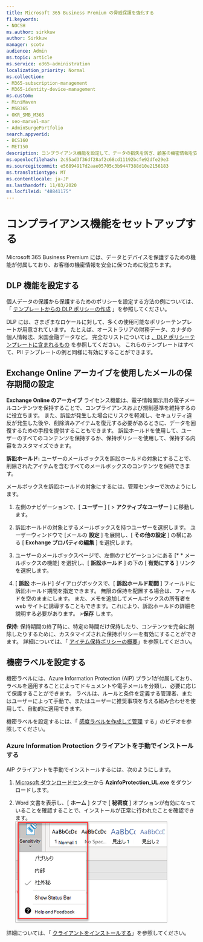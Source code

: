```yaml
---
title: Microsoft 365 Business Premium の脅威保護を強化する
f1.keywords:
- NOCSH
ms.author: sirkkuw
author: Sirkkuw
manager: scotv
audience: Admin
ms.topic: article
ms.service: o365-administration
localization_priority: Normal
ms.collection:
- M365-subscription-management
- M365-identity-device-management
ms.custom:
- MiniMaven
- MSB365
- OKR_SMB_M365
- seo-marvel-mar
- AdminSurgePortfolio
search.appverid:
- BCS160
- MET150
description: コンプライアンス機能を設定して、データの損失を防ぎ、顧客の機密情報を安全に保つことができます。
ms.openlocfilehash: 2c95ad3f36df28af2c68cd11192bcfe92dfe29e3
ms.sourcegitcommit: e56894917d2aae05705c3b9447388d10e2156183
ms.translationtype: MT
ms.contentlocale: ja-JP
ms.lasthandoff: 11/03/2020
ms.locfileid: "48841175"
---
```

# <a name="set-up-compliance-features"></a>コンプライアンス機能をセットアップする

Microsoft 365 Business Premium には、データとデバイスを保護するための機能が付属しており、お客様の機密情報を安全に保つために役立ちます。

## <a name="set-up-dlp-features"></a>DLP 機能を設定する

個人データの保護から保護するためのポリシーを設定する方法の例については、「 [テンプレートからの DLP ポリシーの作成](https://docs.microsoft.com/microsoft-365/compliance/create-a-dlp-policy-from-a-template) 」を参照してください。 
  
DLP には、さまざまなロケールに対して、多くの使用可能なポリシーテンプレートが用意されています。 たとえば、オーストラリアの財務データ、カナダの個人情報法、米国金融データなど。 完全なリストについては [、DLP ポリシーテンプレートに含まれるもの](https://docs.microsoft.com/microsoft-365/compliance/what-the-dlp-policy-templates-include) を参照してください。 これらのテンプレートはすべて、PII テンプレートの例と同様に有効にすることができます。 
  
## <a name="set-up-email-retention-with-exchange-online-archiving"></a>Exchange Online アーカイブを使用したメールの保存期間の設定

 **Exchange Online のアーカイブ** ライセンス機能は、電子情報開示用の電子メールコンテンツを保持することで、コンプライアンスおよび規制基準を維持するのに役立ちます。 また、訴訟が発生した場合にリスクを軽減し、セキュリティ違反が発生した後や、削除済みアイテムを復元する必要があるときに、データを回復するための手段を提供することもできます。 訴訟ホールドを使用して、ユーザーのすべてのコンテンツを保持するか、保持ポリシーを使用して、保持する内容をカスタマイズできます。
  
**訴訟ホールド:** ユーザーのメールボックスを訴訟ホールドの対象にすることで、削除されたアイテムを含むすべてのメールボックスのコンテンツを保持できます。 
    
メールボックスを訴訟ホールドの対象にするには、管理センターで次のようにします。
    
1. 左側のナビゲーションで、[ **ユーザー** ] [ \> **アクティブなユーザー** ] に移動します。
    
2. 訴訟ホールドの対象とするメールボックスを持つユーザーを選択します。 ユーザーウィンドウで [メールの **設定** ] を展開し、[ **その他の設定** ] の横にある [ **Exchange プロパティの編集** ] を選択します。
    
3. ユーザーのメールボックスページで、左側のナビゲーションにある [* * メールボックスの機能] を選択し、[ **訴訟ホールド** ] の下の [ **有効にする** ] リンクを選択します。
    
4. [ **訴訟** ホールド] ダイアログボックスで、[ **訴訟ホールド期間** ] フィールドに訴訟ホールド期間を指定できます。 無限の保持を配置する場合は、フィールドを空のままにします。 また、メモを追加してメールボックスの所有者を web サイトに誘導することもできます。これにより、訴訟ホールドの詳細を説明する必要があります。 \>**保存** します。
    
**保持:** 保持期間の終了時に、特定の時間だけ保持したり、コンテンツを完全に削除したりするために、カスタマイズされた保持ポリシーを有効にすることができます。 詳細については、「 [アイテム保持ポリシーの概要](https://docs.microsoft.com/microsoft-365/compliance/retention-policies)」を参照してください。

## <a name="set-up-sensitivity-labels"></a>機密ラベルを設定する

機密ラベルには、Azure Information Protection (AIP) プラン1が付属しており、ラベルを適用することによってドキュメントや電子メールを分類し、必要に応じて保護することができます。 ラベルは、ルールと条件を定義する管理者、またはユーザーによって手動で、またはユーザーに推奨事項を与える組み合わせを使用して、自動的に適用できます。

機密ラベルを設定するには、「 [感度ラベルを作成して管理](https://support.microsoft.com/office/2fb96b54-7dd2-4f0c-ac8d-170790d4b8b9) する」のビデオを参照してください。



### <a name="install-the-azure-information-protection-client-manually"></a>Azure Information Protection クライアントを手動でインストールする

AIP クライアントを手動でインストールするには、次のようにします。

1. [Microsoft ダウンロードセンター](https://www.microsoft.com/download/details.aspx?id=53018)から **AzinfoProtection_UL.exe** をダウンロードします。
 
2. Word 文書を表示し、[ **ホーム** ] タブで [ **秘密度** ] オプションが有効になっていることを確認することで、インストールが正常に行われたことを確認できます。
<br/>![Word 文書内の [保護] タブのドロップダウン](../media/word-sensitivity.png)

詳細については、「 [クライアントをインストールする](https://docs.microsoft.com/azure/information-protection/infoprotect-tutorial-step3)」を参照してください。
